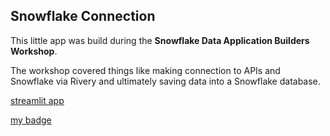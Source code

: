 ## Snowflake Connection

This little app was build during the **Snowflake Data Application Builders Workshop**.

The workshop covered things like making connection to APIs and Snowflake via Rivery and ultimately saving data into a Snowflake database. 

[streamlit app](https://babsberlin-snowflake-app01-streamlit-app-3wn3v8.streamlitapp.com/)

[my badge](https://www.credly.com/badges/8c563bd2-75b3-49c4-9130-3f290f836ce0/public_url)
